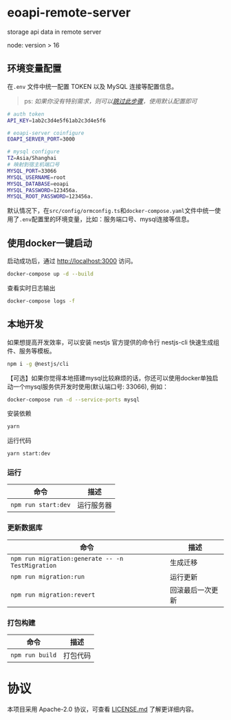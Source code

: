 # eoapi-remote-server

storage api data in remote server

node: version > 16

## 环境变量配置

在`.env` 文件中统一配置 TOKEN 以及 MySQL 连接等配置信息。

>ps: *如果你没有特别需求，则可以[跳过此步骤](#使用docker一键启动)，使用默认配置即可*

```bash
# auth token
API_KEY=1ab2c3d4e5f61ab2c3d4e5f6

# eoapi-server coinfigure
EOAPI_SERVER_PORT=3000

# mysql configure
TZ=Asia/Shanghai
# 映射到宿主机端口号
MYSQL_PORT=33066
MYSQL_USERNAME=root
MYSQL_DATABASE=eoapi
MYSQL_PASSWORD=123456a.
MYSQL_ROOT_PASSWORD=123456a.
```

默认情况下，在`src/config/ormconfig.ts`和`docker-compose.yaml`文件中统一使用了`.env`配置里的环境变量，比如：服务端口号、mysql连接等信息。

## 使用docker一键启动

启动成功后，通过 <http://localhost:3000> 访问。

```bash
docker-compose up -d --build
```

查看实时日志输出

```bash
docker-compose logs -f
```

## 本地开发

如果想提高开发效率，可以安装 nestjs 官方提供的命令行 nestjs-cli 快速生成组件、服务等模板。

```bash
npm i -g @nestjs/cli
```

【可选】如果你觉得本地搭建mysql比较麻烦的话，你还可以使用docker单独启动一个mysql服务供开发时使用(默认端口号: 33066), 例如：

```bash
docker-compose run -d --service-ports mysql
```

安装依赖

```bash
yarn 
```

运行代码

```bash
yarn start:dev
```

### 运行

| 命令            | 描述       |
| --------------- | ---------- |
| `npm run start:dev` | 运行服务器 |

### 更新数据库

| 命令                                             | 描述             |
| ------------------------------------------------ | ---------------- |
| `npm run migration:generate -- -n TestMigration` | 生成迁移         |
| `npm run migration:run`                          | 运行更新         |
| `npm run migration:revert`                       | 回滚最后一次更新 |

### 打包构建

| 命令            | 描述     |
| --------------- | -------- |
| `npm run build` | 打包代码 |

# 协议

本项目采用 Apache-2.0 协议，可查看 [LICENSE.md](LICENSE) 了解更详细内容。
